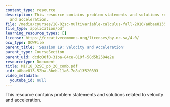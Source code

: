 ```yaml
---
content_type: resource
description: This resource contains problem statements and solutions related to velocity
  and acceleration.
file: /media/courses/18-02sc-multivariable-calculus-fall-2010/a8bae81352ba8beb11a67e8a13520893_MIT18_02SC_pb_20_comb.pdf
file_type: application/pdf
learning_resource_types: []
license: https://creativecommons.org/licenses/by-nc-sa/4.0/
ocw_type: OCWFile
parent_title: 'Session 19: Velocity and Acceleration'
parent_type: CourseSection
parent_uid: dcdc00f0-31ba-84ce-819f-58d5b2584e2e
resourcetype: Document
title: MIT18_02SC_pb_20_comb.pdf
uid: a8bae813-52ba-8beb-11a6-7e8a13520893
video_metadata:
  youtube_id: null
---
```

This resource contains problem statements and solutions related to velocity and acceleration.